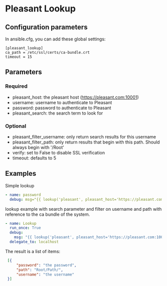 # Pleasant Lookup
## Configuration parameters
In ansible.cfg, you can add these global settings:
```
[pleasant_lookup]
ca_path = /etc/ssl/certs/ca-bundle.crt
timeout = 15
```
## Parameters
### Required

* pleasant_host: the pleasant host (https://pleasant.com:10001)
* username: username to authenticate to Pleasant
* password: password to authenticate to Pleasant
* pleasant_search: the search term to look for

### Optional

* pleasant_filter_username: only return search results for this username
* pleasant_filter_path: only return results that begin with this path.  Should always begin with '/Root'
* verify: set to False to disable SSL verification
* timeout: defaults to 5

## Examples

Simple lookup
```yaml
- name: password
  debug: msg="{{ lookup('pleasant', pleasant_host='https://pleasant.com:10001', username='bob', password='hunter2', pleasant_search='itemname') }}"
```

lookup example with search parameter and filter on username and path with reference to the ca bundle of the system.

```yaml
- name: Lookup
  run_once: True
  debug:
    msg: "{{ lookup('pleasant', pleasant_host='https://pleasant.com:10001', username='myuser', password='mypassword', pleasant_filter_path='Root/DEV/', pleasant_filter_username='root', pleasant_search='root', verify='/etc/ssl/certs/ca-bundle.crt', timeout=2) }}"
  delegate_to: localhost
```
The result is a list of items:
```json
 [{
     "password": "the password",
     "path": "Root/Path/",
     "username": "the username"
 }] 
```